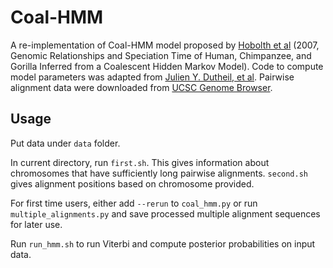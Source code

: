 # Coal-HMM
A re-implementation of Coal-HMM model proposed by [Hobolth et al](https://doi.org/10.1371/journal.pgen.0030007) (2007, Genomic Relationships and Speciation Time of Human, Chimpanzee, and Gorilla Inferred from a Coalescent Hidden Markov Model). Code to compute model parameters was adapted from [Julien Y. Dutheil, et al](https://doi.org/10.1534/genetics.109.103010). Pairwise alignment data were downloaded from [UCSC Genome Browser](https://hgdownload.soe.ucsc.edu/downloads.html).

## Usage
Put data under `data` folder. 

In current directory, run `first.sh`. This gives information about chromosomes that have sufficiently long pairwise alignments. `second.sh` gives alignment positions based on chromosome provided.

For first time users, either add `--rerun` to `coal_hmm.py` or run `multiple_alignments.py` and save processed multiple alignment sequences for later use. 

Run `run_hmm.sh` to run Viterbi and compute posterior probabilities on input data.

